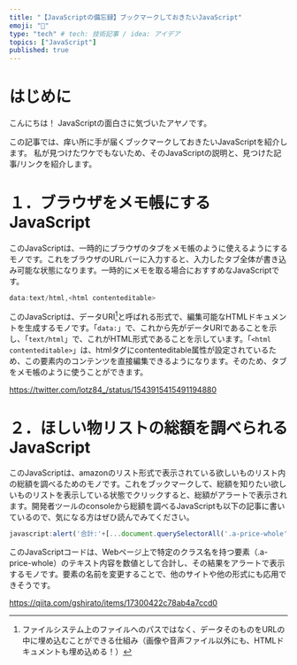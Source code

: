 ```yaml
---
title: "【JavaScriptの備忘録】ブックマークしておきたいJavaScript"
emoji: "📓"
type: "tech" # tech: 技術記事 / idea: アイデア
topics: ["JavaScript"]
published: true
---
```

# はじめに
こんにちは！
JavaScriptの面白さに気づいたアヤノです。

この記事では、痒い所に手が届くブックマークしておきたいJavaScriptを紹介します。
私が見つけたワケでもないため、そのJavaScriptの説明と、見つけた記事/リンクを紹介します。

# １．ブラウザをメモ帳にするJavaScript
このJavaScriptは、一時的にブラウザのタブをメモ帳のように使えるようにするモノです。これをブラウザのURLバーに入力すると、入力したタブ全体が書き込み可能な状態になります。一時的にメモを取る場合におすすめなJavaScriptです。

```js
data:text/html,<html contenteditable>
```
このJavaScriptは、データURI[^1]と呼ばれる形式で、編集可能なHTMLドキュメントを生成するモノです。「```data:```」で、これから先がデータURIであることを示し、「```text/html```」で、これがHTML形式であることを示しています。「```<html contenteditable>```」は、htmlタグにcontenteditable属性が設定されているため、この要素内のコンテンツを直接編集できるようになります。そのため、タブをメモ帳のように使うことができます。

https://twitter.com/lotz84_/status/1543915415491194880

# ２．ほしい物リストの総額を調べられるJavaScript
このJavaScriptは、amazonのリスト形式で表示されている欲しいものリスト内の総額を調べるためのモノです。これをブックマークして、総額を知りたい欲しいものリストを表示している状態でクリックすると、総額がアラートで表示されます。開発者ツールのconsoleから総額を調べるJavaScriptも以下の記事に書いているので、気になる方はぜひ読んでみてください。

```js
javascript:alert('合計:'+[...document.querySelectorAll('.a-price-whole')].map(price=>+price.textContent.replace(/,/g,'')).reduce((a,b)=>a+b).toString().replace(/(?<=\d)(?=(?:\d{3})+$)/g,',')+'円')
```

このJavaScriptコードは、Webページ上で特定のクラス名を持つ要素（.a-price-whole）のテキスト内容を数値として合計し、その結果をアラートで表示するモノです。要素の名前を変更することで、他のサイトや他の形式にも応用できそうです。

https://qiita.com/gshirato/items/17300422c78ab4a7ccd0


[^1]: ファイルシステム上のファイルへのパスではなく、データそのものをURLの中に埋め込むことができる仕組み（画像や音声ファイル以外にも、HTMLドキュメントも埋め込める！）